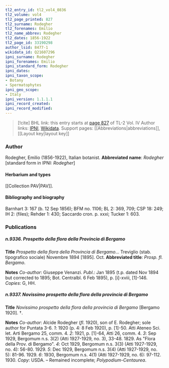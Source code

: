 ```yaml
---
tl2_entry_id: tl2_vol4_0836
tl2_volume: vol4
tl2_page_printed: 827
tl2_surname: Rodegher
tl2_forenames: Emilio
tl2_name_abbrev: Rodegher
tl2_dates: 1856-1922
tl2_page_id: 33190298
author_lsid: 8477-1
wikidata_id: Q21607296
ipni_surname: Rodegher
ipni_forenames: Emilio
ipni_standard_form: Rodegher
ipni_dates: 
ipni_taxon_scope: 
- Botany
- Spermatophytes
ipni_geo_scope: 
- Italy
ipni_version: 1.1.1.1
ipni_record_created: 
ipni_record_modified:
---
```


> [!cite] BHL link: this entry starts at [page 827](https://www.biodiversitylibrary.org/page/33190298) of TL-2 Vol. IV
> Author links: [IPNI](https://www.ipni.org/a/8477-1), [Wikidata](https://www.wikidata.org/wiki/Q21607296). Support pages: [[Abbreviations|abbreviations]], [[Layout key|layout key]]

### Author

Rodegher, Emilio (1856-1922), Italian botanist. 
**Abbreviated name**: *Rodegher* \[standard form in IPNI: *Rodegher*\]

#### Herbarium and types

[[Collection PAV|PAV]].

#### Bibliography and biography

Barnhart 3: 167 (b. 12 Sep 1856); BFM no. 1106; BL 2: 369, 709; CSP 18: 249; IH 2: (files); Rehder 1: 430; Saccardo cron. p. xxxi; Tucker 1: 603.

### Publications

##### n.9336. Prospetto della flora della Provincia di Bergamo

**Title**
*Prospetto della flora della Provincia di Bergamo*... Treviglio (stab. tipografico sociale) Novembre 1894 \[1895\]. Oct.
**Abbreviated title**: *Prosp. fl. Bergamo*.

**Notes**
*Co-author*: Giuseppe Venanzi.
*Publ*.: Jan 1895 (t.p. dated Nov 1894 but corrected to 1895; Bot. Centralbl. 6 Feb 1895), p. \[i\]-xviii, \[1\]-146. *Copies*: G, HH.

##### n.9337. Novissimo prospetto della flora della provincia di Bergamo

**Title**
*Novissimo prospetto della flora della provincia di Bergamo* \[Bergamo 1920\]. †.

**Notes**
*Co-author*: Alcide Rodegher (*fl*. 1920), son of E. Rodegher; sole author for Puntata 3-6.
*1*: 1920 (p. 4: 8 Feb 1920), p. \[1\]-50. Atti Ateneo Sci. let. Arti Bergamo 25, comm. 4.
*2*: 1921, p. \[1\]-64, Atti 26, comm. 4.
*3*: Sep 1929, Bergomum n.s. 3(2) (Atti 1927-1929, no. 3), 33-48. 1829. As "Flora della Prov. di Bergamo".
*4*: Oct 1929, Bergomum n.s. 3(3) (Atti 1927-1929, no. 4): 56-80. 1929.
*5*: Dec 1929, Bergomum n.s. 3(4) (Atti 1927-1929, no. 5): 81-96. 1929.
*6*: 1930, Bergomum n.s. 4(1) (Atti 1927-1929, no. 6): 97-112. 1930.
*Copy*: USDA. – Remained incomplete; *Polypodium-Centaurea*.


